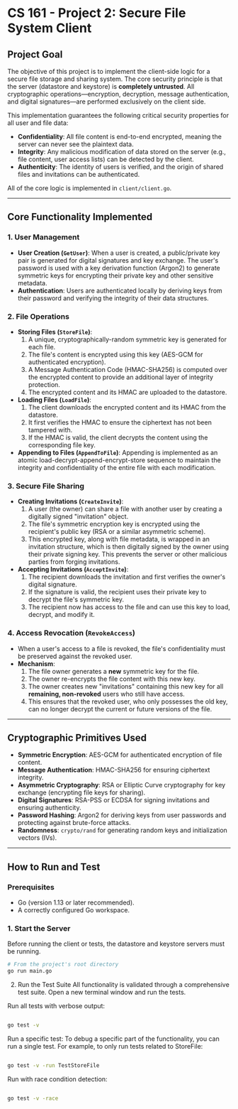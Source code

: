 # CS 161 - Project 2: Secure File System Client

## Project Goal

The objective of this project is to implement the client-side logic for a secure file storage and sharing system. The core security principle is that the server (datastore and keystore) is **completely untrusted**. All cryptographic operations—encryption, decryption, message authentication, and digital signatures—are performed exclusively on the client side.

This implementation guarantees the following critical security properties for all user and file data:
-   **Confidentiality**: All file content is end-to-end encrypted, meaning the server can never see the plaintext data.
-   **Integrity**: Any malicious modification of data stored on the server (e.g., file content, user access lists) can be detected by the client.
-   **Authenticity**: The identity of users is verified, and the origin of shared files and invitations can be authenticated.

All of the core logic is implemented in `client/client.go`.

---

## Core Functionality Implemented

### 1. User Management
-   **User Creation (`GetUser`)**: When a user is created, a public/private key pair is generated for digital signatures and key exchange. The user's password is used with a key derivation function (Argon2) to generate symmetric keys for encrypting their private key and other sensitive metadata.
-   **Authentication**: Users are authenticated locally by deriving keys from their password and verifying the integrity of their data structures.

### 2. File Operations
-   **Storing Files (`StoreFile`)**:
    1.  A unique, cryptographically-random symmetric key is generated for each file.
    2.  The file's content is encrypted using this key (AES-GCM for authenticated encryption).
    3.  A Message Authentication Code (HMAC-SHA256) is computed over the encrypted content to provide an additional layer of integrity protection.
    4.  The encrypted content and its HMAC are uploaded to the datastore.
-   **Loading Files (`LoadFile`)**:
    1.  The client downloads the encrypted content and its HMAC from the datastore.
    2.  It first verifies the HMAC to ensure the ciphertext has not been tampered with.
    3.  If the HMAC is valid, the client decrypts the content using the corresponding file key.
-   **Appending to Files (`AppendToFile`)**: Appending is implemented as an atomic load-decrypt-append-encrypt-store sequence to maintain the integrity and confidentiality of the entire file with each modification.

### 3. Secure File Sharing
-   **Creating Invitations (`CreateInvite`)**:
    1.  A user (the owner) can share a file with another user by creating a digitally signed "invitation" object.
    2.  The file's symmetric encryption key is encrypted using the recipient's public key (RSA or a similar asymmetric scheme).
    3.  This encrypted key, along with file metadata, is wrapped in an invitation structure, which is then digitally signed by the owner using their private signing key. This prevents the server or other malicious parties from forging invitations.
-   **Accepting Invitations (`AcceptInvite`)**:
    1.  The recipient downloads the invitation and first verifies the owner's digital signature.
    2.  If the signature is valid, the recipient uses their private key to decrypt the file's symmetric key.
    3.  The recipient now has access to the file and can use this key to load, decrypt, and modify it.

### 4. Access Revocation (`RevokeAccess`)
-   When a user's access to a file is revoked, the file's confidentiality must be preserved against the revoked user.
-   **Mechanism**:
    1.  The file owner generates a **new** symmetric key for the file.
    2.  The owner re-encrypts the file content with this new key.
    3.  The owner creates new "invitations" containing this new key for all **remaining, non-revoked** users who still have access.
    4.  This ensures that the revoked user, who only possesses the old key, can no longer decrypt the current or future versions of the file.

---

## Cryptographic Primitives Used

-   **Symmetric Encryption**: AES-GCM for authenticated encryption of file content.
-   **Message Authentication**: HMAC-SHA256 for ensuring ciphertext integrity.
-   **Asymmetric Cryptography**: RSA or Elliptic Curve cryptography for key exchange (encrypting file keys for sharing).
-   **Digital Signatures**: RSA-PSS or ECDSA for signing invitations and ensuring authenticity.
-   **Password Hashing**: Argon2 for deriving keys from user passwords and protecting against brute-force attacks.
-   **Randomness**: `crypto/rand` for generating random keys and initialization vectors (IVs).

---

## How to Run and Test

### Prerequisites
-   Go (version 1.13 or later recommended).
-   A correctly configured Go workspace.

### 1. Start the Server
Before running the client or tests, the datastore and keystore servers must be running.

```bash
# From the project's root directory
go run main.go
```
2. Run the Test Suite
All functionality is validated through a comprehensive test suite. Open a new terminal window and run the tests.

Run all tests with verbose output:

```Bash

go test -v
```
Run a specific test:
To debug a specific part of the functionality, you can run a single test. For example, to only run tests related to StoreFile:

```Bash

go test -v -run TestStoreFile
```
Run with race condition detection:

```Bash

go test -v -race
```
